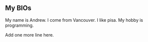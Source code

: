## My BIOs

My name is Andrew. I come from Vancouver. I like pisa. My hobby is programming.

Add one more line here.
